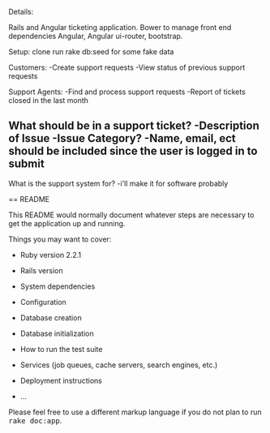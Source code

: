 Details:

Rails and Angular ticketing application.
Bower to manage front end dependencies
Angular, Angular ui-router, bootstrap.

Setup:
clone
run rake db:seed for some fake data

Customers:
-Create support requests
-View status of previous support requests

Support Agents:
-Find and process support requests
-Report of tickets closed in the last month


What should be in a support ticket?
-Description of Issue
-Issue Category?
-Name, email, ect should be included since the user is logged in to submit
-

What is the support system for?
-i'll make it for software probably







== README

This README would normally document whatever steps are necessary to get the
application up and running.

Things you may want to cover:

* Ruby version 2.2.1

* Rails version

* System dependencies

* Configuration

* Database creation

* Database initialization

* How to run the test suite

* Services (job queues, cache servers, search engines, etc.)

* Deployment instructions

* ...


Please feel free to use a different markup language if you do not plan to run
<tt>rake doc:app</tt>.
